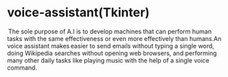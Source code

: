 # voice-assistant(Tkinter)
 The sole purpose of A.I is to develop  machines that can perform human tasks with the same effectiveness or even more effectively  than humans.An voice assistant makes easier to send emails without typing a single word, doing Wikipedia  searches without opening web browsers, and performing many other daily tasks like playing  music with the help of a single voice command.
